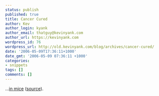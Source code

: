 ```yaml
---
status: publish
published: true
title: Cancer Cured
author: Kev
author_login: kyank
author_email: thatguy@kevinyank.com
author_url: https://kevinyank.com
wordpress_id: 76
wordpress_url: http://old.kevinyank.com/blog/archives/cancer-cured/
date: '2006-05-09T17:36:11+1000'
date_gmt: '2006-05-09 07:36:11 +1000'
categories:
- snippets
tags: []
comments: []
---
```

<p>...<a href="http://www.wesh.com/health/9178673/detail.html">in mice</a> (<a href="http://www1.wfubmc.edu/cancer/research/mice/part3.htm">source</a>).</p>
